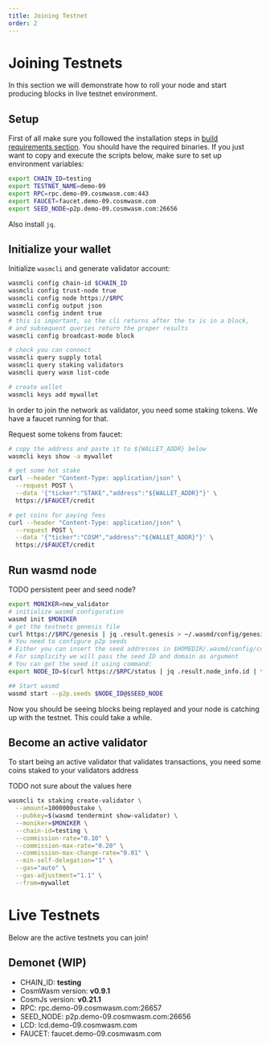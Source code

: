 ```yaml
---
title: Joining Testnet
order: 2
---
```


# Joining Testnets

In this section we will demonstrate how to roll your node and start producing blocks in live testnet environment.

## Setup

First of all make sure you followed the installation steps in [build requirements section](./build-requirements.md). You should have the required binaries. If you just want to copy and execute the scripts below, make sure to set up environment variables:

```sh
export CHAIN_ID=testing
export TESTNET_NAME=demo-09
export RPC=rpc.demo-09.cosmwasm.com:443
export FAUCET=faucet.demo-09.cosmwasm.com
export SEED_NODE=p2p.demo-09.cosmwasm.com:26656
```

Also install `jq`.

## Initialize your wallet

Initialize `wasmcli` and generate validator account:

```sh
wasmcli config chain-id $CHAIN_ID
wasmcli config trust-node true
wasmcli config node https://$RPC
wasmcli config output json
wasmcli config indent true
# this is important, so the cli returns after the tx is in a block,
# and subsequent queries return the proper results
wasmcli config broadcast-mode block

# check you can connect
wasmcli query supply total
wasmcli query staking validators
wasmcli query wasm list-code

# create wallet
wasmcli keys add mywallet
```

In order to join the network as validator, you need some staking tokens. We have a faucet running for that.

Request some tokens from faucet:

```sh
# copy the address and paste it to ${WALLET_ADDR} below
wasmcli keys show -a mywallet

# get some hot stake
curl --header "Content-Type: application/json" \
  --request POST \
  --data '{"ticker":"STAKE","address":"${WALLET_ADDR}"}' \
  https://$FAUCET/credit

# get coins for paying fees
curl --header "Content-Type: application/json" \
  --request POST \
  --data '{"ticker":"COSM","address":"${WALLET_ADDR}"}' \
  https://$FAUCET/credit
```

## Run wasmd node

TODO persistent peer and seed node?

```sh
export MONIKER=new_validator
# initialize wasmd configuration
wasmd init $MONIKER
# get the testnets genesis file
curl https://$RPC/genesis | jq .result.genesis > ~/.wasmd/config/genesis.json
# You need to configure p2p seeds
# Either you can insert the seed addresses in $HOMEDIR/.wasmd/config/config.toml to "seeds"
# For simplicity we will pass the seed ID and domain as argument
# You can get the seed it using command:
export NODE_ID=$(curl https://$RPC/status | jq .result.node_info.id | tr -d '"')

## Start wasmd
wasmd start --p2p.seeds $NODE_ID@$SEED_NODE
```

Now you should be seeing blocks being replayed and your node is catching up with the testnet. This could take a while.

## Become an active validator

To start being an active validator that validates transactions, you need some coins staked to your validators address

TODO not sure about the values here

```sh
wasmcli tx staking create-validator \
  --amount=1000000ustake \
  --pubkey=$(wasmd tendermint show-validator) \
  --moniker=$MONIKER \
  --chain-id=testing \
  --commission-rate="0.10" \
  --commission-max-rate="0.20" \
  --commission-max-change-rate="0.01" \
  --min-self-delegation="1" \
  --gas="auto" \
  --gas-adjustment="1.1" \
  --from=mywallet
```

# Live Testnets

Below are the active testnets you can join!

## Demonet (WIP)

- CHAIN_ID: **testing**
- CosmWasm version: **v0.9.1**
- CosmJs version: **v0.21.1**
- RPC: rpc.demo-09.cosmwasm.com:26657
- SEED_NODE: p2p.demo-09.cosmwasm.com:26656
- LCD: lcd.demo-09.cosmwasm.com
- FAUCET: faucet.demo-09.cosmwasm.com
